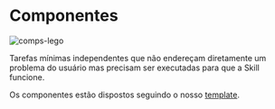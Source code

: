 # Componentes

![comps-lego](https://i.imgur.com/HxaWbr5m.png)

Tarefas mínimas independentes que não endereçam diretamente um problema do usuário mas precisam ser executadas para que a Skill funcione.

Os componentes estão dispostos seguindo o nosso [template](./TEMPLATE.md).
